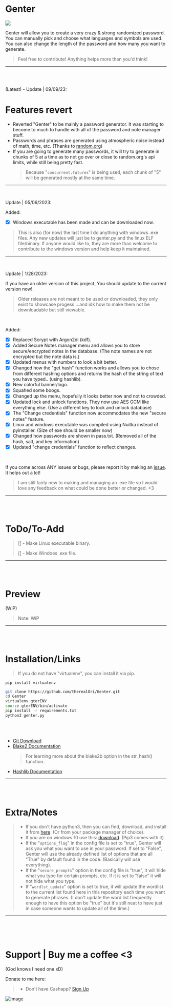 # Genter
![](https://img.shields.io/badge/Coded%20By%20Human-100%25-brightgreen)

Genter will allow you to create a very crazy & strong randomized password.
You can manually pick and choose what languages and symbols are used. You can also change the length of the password and how many you want to generate. 
> Feel free to contribute! Anything helps more than you'd think!
__ __

<br />
<br>

(Latest) - Update | 09/09/23:
# Features revert
- Reverted "Genter" to be mainly a password generator. It was starting to become to much to handle with all of the password and note manager stuff.
- Passwords and phrases are generated using atmospheric noise instead of math, time, etc. (Thanks to [random.org](https://random.org/))
- If you are going to generate many passwords, it will try to generate in chunks of 5 at a time as to not go over or close to random.org's api limits, while still being pretty fast.
  > Because "`concurrent.futures`" is being used, each chunk of "5" will be generated mostly at the same time.
__ __

<br>

Update | 05/06/2023:

Added:
- [x] Windows executable has been made and can be downloaded now. 
> This is also (for now) the last time I do anything with windows .exe files. Any new updates will just be to genter.py and the linux ELF file/binary. If anyone would like to, they are more than welcome to contribute to the windows version and help keep it maintained.
__ __

<br>

Update | 1/28/2023:

If you have an older version of this project, You should update to the current version now!.
> Older releases are not meant to be used or downloaded, they only exist to showcase progess....and idk how to make them not be downloadable but still viewable.

<br />

Added:
- [x] Replaced Scrypt with Argon2di (kdf).
- [x] Added Secure Notes manager menu and allows you to store secure/encrypted notes in the database. (The note names are not encrypted but the note data is.)
- [x] Updated menus with numbers to look a bit better.
- [x] Changed how the "get hash" function works and allows you to chose from different hashing options and returns the hash of the string of text you have typed.. (using hashlib).
- [x] New colorful banner/logo.
- [x] Squahed some boogs.
- [x] Changed up the menu, hopefully it looks better now and not to crowded.
- [x] Updated lock and unlock functions. They now use AES GCM like everything else. (Use a different key to lock and unlock database)
- [x] The "Change credentials" function now accommodates the new "secure notes" feature.
- [x] Linux and windows executable was compiled using Nuitka instead of pyinstaller. (Size of exe should be smaller now)
- [x] Changed how passwords are shown in pass.txt. (Removed all of the hash, salt, and key information)
- [x] Updated "change credentials" function to reflect changes.

<br />

If you come across ANY issues or bugs, please report it by making an [issue](https://github.com/therealOri/Genter/issues). It helps out a lot!
> I am still fairly new to making and managing an .exe file so I would love any feedback on what could be done better or changed. <3
__ __

<br />
<br />

# ToDo/To-Add
> [] - Make Linux executable binary.
> 
> [] - Make Windoes .exe file.
__ __

<br />
<br />

# Preview
(WiP)
> Note: WiP

__ __




<br />
<br />

# Installation/Links

> If you do not have "virtualenv", you can install it via pip.
```mkd
pip install virtualenv
```

```zsh
git clone https://github.com/therealOri/Genter.git
cd Genter
virtualenv gterENV
source gterENV/bin/activate
pip install -r requirements.txt
python3 genter.py
```

<br />
<br />

- [Git Download](https://git-scm.com/downloads)
- [Blake2 Documentation](https://www.blake2.net)
  > For learning more about the blake2b option in the str_hash() function.
- [Hashlib Documentation](https://docs.python.org/3/library/hashlib.html)
__ __


<br />
<br />


# Extra/Notes
> - If you don't have python3, then you can find, download, and install it from [here](https://www.python.org/downloads/). (Or from your package manager of choice).
> - If you are on windows 10 use this: [download](https://www.python.org/ftp/python/3.11.5/python-3.11.5-amd64.exe). (Pip3 comes with it)
> - If the "`options_flag`" in the config file is set to "true", Genter will ask you what you want to use in your password. If set to "False", Genter will use the already defined list of options that are all "True" by default found in the code. (Basically will use everything).
> - If the "`secure_prompts`" option in the config file is "true", it will hide what you type for certain prompts, etc. If it is set to "false" it will not hide what you type.
> - If "`wordlst_update`" option is set to true, it will update the wordlist to the current list found here in this repository each time you want to generate phrases. (I don't update the word list frequently enough to have this option be "true" but it's still neat to have just in case someone wants to update all of the time.)
__ __


<br />
<br />
<br />

# Support  |  Buy me a coffee <3
(God knows I need one xD)

Donate to me here:
> - Don't have Cashapp? [Sign Up](https://cash.app/app/TKWGCRT)

![image](https://user-images.githubusercontent.com/45724082/158000721-33c00c3e-68bb-4ee3-a2ae-aefa549cfb33.png)

